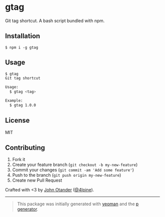 # gtag

Git tag shortcut. A bash script bundled with npm.

## Installation

```
$ npm i -g gtag
```

## Usage

```sh
$ gtag
Git tag shortcut

Usage:
  $ gtag <tag>

Example:
  $ gtag 1.0.0
```

## License

MIT

## Contributing

1. Fork it
2. Create your feature branch (`git checkout -b my-new-feature`)
3. Commit your changes (`git commit -am 'Add some feature'`)
4. Push to the branch (`git push origin my-new-feature`)
5. Create new Pull Request

Crafted with <3 by [John Otander](http://johnotander.com) ([@4lpine](https://twitter.com/4lpine)).

***

> This package was initially generated with [yeoman](http://yeoman.io) and the [p generator](https://github.com/johnotander/generator-p.git). 
